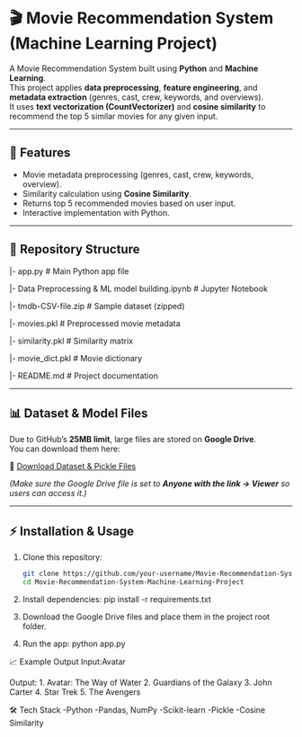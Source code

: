 # 🎬 Movie Recommendation System (Machine Learning Project)

A Movie Recommendation System built using **Python** and **Machine Learning**.  
This project applies **data preprocessing**, **feature engineering**, and **metadata extraction** (genres, cast, crew, keywords, and overviews).  
It uses **text vectorization (CountVectorizer)** and **cosine similarity** to recommend the top 5 similar movies for any given input.

---

## 🚀 Features
- Movie metadata preprocessing (genres, cast, crew, keywords, overview).
- Similarity calculation using **Cosine Similarity**.
- Returns top 5 recommended movies based on user input.
- Interactive implementation with Python.

---

## 📂 Repository Structure
|- app.py                           # Main Python app file

|- Data Preprocessing & ML model building.ipynb   # Jupyter Notebook

|- tmdb-CSV-file.zip                # Sample dataset (zipped)

|- movies.pkl                       # Preprocessed movie metadata

|- similarity.pkl                   # Similarity matrix

|- movie_dict.pkl                   # Movie dictionary

|- README.md                        # Project documentation



---

## 📊 Dataset & Model Files
Due to GitHub’s **25MB limit**, large files are stored on **Google Drive**.  
You can download them here:  

🔗 [Download Dataset & Pickle Files](https://drive.google.com/drive/folders/1Ut-cunCetJhxDQOnRnOIk4luEinjWTGk?usp=sharing)
  

*(Make sure the Google Drive file is set to **Anyone with the link → Viewer** so users can access it.)*

---

## ⚡ Installation & Usage

1. Clone this repository:
   ```bash
   git clone https://github.com/your-username/Movie-Recommendation-System-Machine-Learning-Project.git
   cd Movie-Recommendation-System-Machine-Learning-Project

2. Install dependencies:
    pip install -r requirements.txt
   
4. Download the Google Drive files and place them in the project root folder.
   
5. Run the app:
   python app.py

📈 Example Output
  Input:Avatar

  Output:
          1. Avatar: The Way of Water
          2. Guardians of the Galaxy
          3. John Carter
          4. Star Trek
          5. The Avengers

🛠️ Tech Stack
    -Python
    -Pandas, NumPy
    -Scikit-learn
    -Pickle
    -Cosine Similarity
